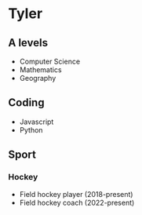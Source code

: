**Tyler**
===============
## A levels
* Computer Science
* Mathematics
* Geography
## Coding
* Javascript
* Python
## Sport
### Hockey
* Field hockey player (2018-present)
* Field hockey coach (2022-present)


